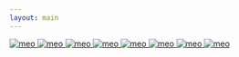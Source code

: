 ```yaml
---
layout: main
---
```

<div class="photo-peoplemeo">
  <a href="/people/meo/" class="photo-item">
    <img src="/assets/people/cat (10).jpg" alt="meo">
    
  </a>
  <a href="/people/meo/" class="photo-item">
    <img src="/assets/people/cat (2).jpg" alt="meo">
    
  </a>
  <a href="/people/meo/" class="photo-item">
    <img src="/assets/people/cat (3).jpg" alt="meo">
    
  </a>
  <a href="/people/meo/" class="photo-item">
    <img src="/assets/people/cat (4).jpg" alt="meo">
    
  </a>
  <a href="/people/meo/" class="photo-item">
    <img src="/assets/people/cat (5).jpg" alt="meo">
    
  </a>
  <a href="/people/meo/" class="photo-item">
    <img src="/assets/people/cat (9).jpg" alt="meo">
    
  </a>
  <a href="/people/meo/" class="photo-item">
    <img src="/assets/people/cat (7).jpg" alt="meo">
    
  </a>
  <a href="/people/meo/" class="photo-item">
    <img src="/assets/people/cat (6).jpg" alt="meo">
    
  </a>
</div>